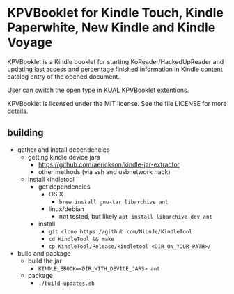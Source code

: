 KPVBooklet for Kindle Touch, Kindle Paperwhite, New Kindle and Kindle Voyage
======================================

KPVBooklet is a Kindle booklet for starting KoReader/HackedUpReader
and updating last access and percentage finished information
in Kindle content catalog entry of the opened document. 

User can switch the open type in KUAL KPVBooklet extentions.

KPVBooklet is licensed under the MIT license. See the file
LICENSE for more details.

## building

- gather and install dependencies
  - getting kindle device jars
    - https://github.com/aerickson/kindle-jar-extractor
    - other methods (via ssh and usbnetwork hack)
  - install kindletool
    - get dependencies
      - OS X
        - `brew install gnu-tar libarchive ant`
      - linux/debian
        - not tested, but likely `apt install libarchive-dev ant`
    - install
      - `git clone https://github.com/NiLuJe/KindleTool`
      - `cd KindleTool && make`
      - `cp KindleTool/Release/kindletool <DIR_ON_YOUR_PATH>/`
- build and package
  - build the jar
    - `KINDLE_EBOOK=<DIR_WITH_DEVICE_JARS> ant`
  - package
    - `./build-updates.sh`